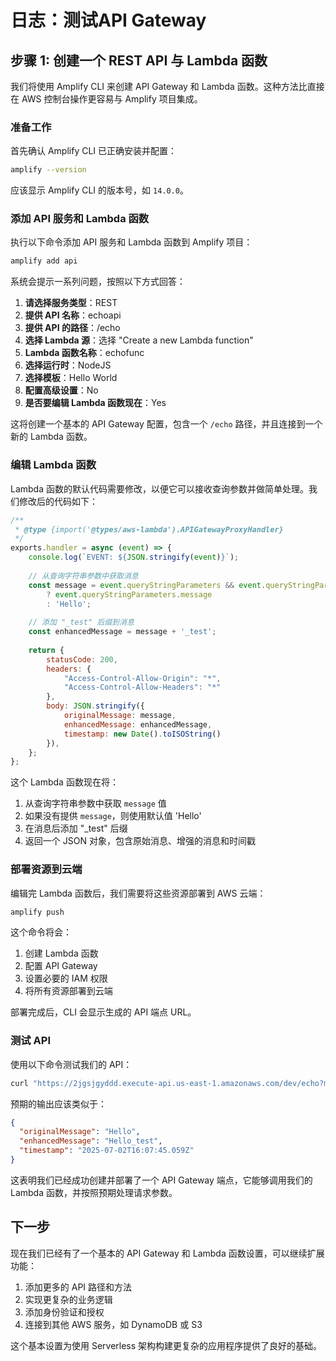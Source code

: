 # 日志：测试API Gateway

## 步骤 1: 创建一个 REST API 与 Lambda 函数

我们将使用 Amplify CLI 来创建 API Gateway 和 Lambda 函数。这种方法比直接在 AWS 控制台操作更容易与 Amplify 项目集成。

### 准备工作

首先确认 Amplify CLI 已正确安装并配置：

```bash
amplify --version
```

应该显示 Amplify CLI 的版本号，如 `14.0.0`。

### 添加 API 服务和 Lambda 函数

执行以下命令添加 API 服务和 Lambda 函数到 Amplify 项目：

```bash
amplify add api
```

系统会提示一系列问题，按照以下方式回答：

1. **请选择服务类型**：REST
2. **提供 API 名称**：echoapi
3. **提供 API 的路径**：/echo
4. **选择 Lambda 源**：选择 "Create a new Lambda function"
5. **Lambda 函数名称**：echofunc
6. **选择运行时**：NodeJS
7. **选择模板**：Hello World
8. **配置高级设置**：No
9. **是否要编辑 Lambda 函数现在**：Yes

这将创建一个基本的 API Gateway 配置，包含一个 `/echo` 路径，并且连接到一个新的 Lambda 函数。

### 编辑 Lambda 函数

Lambda 函数的默认代码需要修改，以便它可以接收查询参数并做简单处理。我们修改后的代码如下：

```javascript
/**
 * @type {import('@types/aws-lambda').APIGatewayProxyHandler}
 */
exports.handler = async (event) => {
    console.log(`EVENT: ${JSON.stringify(event)}`);
    
    // 从查询字符串参数中获取消息
    const message = event.queryStringParameters && event.queryStringParameters.message 
        ? event.queryStringParameters.message 
        : 'Hello';
    
    // 添加 "_test" 后缀到消息
    const enhancedMessage = message + '_test';
    
    return {
        statusCode: 200,
        headers: {
            "Access-Control-Allow-Origin": "*",
            "Access-Control-Allow-Headers": "*"
        },
        body: JSON.stringify({
            originalMessage: message,
            enhancedMessage: enhancedMessage,
            timestamp: new Date().toISOString()
        }),
    };
};
```

这个 Lambda 函数现在将：

1. 从查询字符串参数中获取 `message` 值
2. 如果没有提供 `message`，则使用默认值 'Hello'
3. 在消息后添加 "_test" 后缀
4. 返回一个 JSON 对象，包含原始消息、增强的消息和时间戳

### 部署资源到云端

编辑完 Lambda 函数后，我们需要将这些资源部署到 AWS 云端：

```bash
amplify push
```

这个命令将会：

1. 创建 Lambda 函数
2. 配置 API Gateway
3. 设置必要的 IAM 权限
4. 将所有资源部署到云端

部署完成后，CLI 会显示生成的 API 端点 URL。

### 测试 API

使用以下命令测试我们的 API：

```bash
curl "https://2jgsjgyddd.execute-api.us-east-1.amazonaws.com/dev/echo?message=Hello"
```

预期的输出应该类似于：

```json
{
  "originalMessage": "Hello",
  "enhancedMessage": "Hello_test",
  "timestamp": "2025-07-02T16:07:45.059Z"
}
```

这表明我们已经成功创建并部署了一个 API Gateway 端点，它能够调用我们的 Lambda 函数，并按照预期处理请求参数。

## 下一步

现在我们已经有了一个基本的 API Gateway 和 Lambda 函数设置，可以继续扩展功能：

1. 添加更多的 API 路径和方法
2. 实现更复杂的业务逻辑
3. 添加身份验证和授权
4. 连接到其他 AWS 服务，如 DynamoDB 或 S3

这个基本设置为使用 Serverless 架构构建更复杂的应用程序提供了良好的基础。

